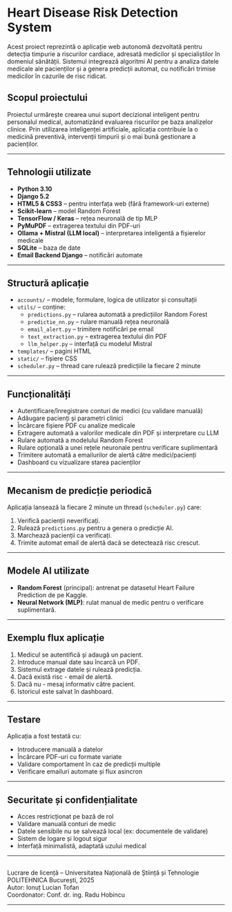 # Heart Disease Risk Detection System

Acest proiect reprezintă o aplicație web autonomă dezvoltată pentru detecția timpurie a riscurilor cardiace, adresată medicilor și specialiștilor în domeniul sănătății. Sistemul integrează algoritmi AI pentru a analiza datele medicale ale pacienților și a genera predicții automat, cu notificări trimise medicilor în cazurile de risc ridicat.

## Scopul proiectului

Proiectul urmărește crearea unui suport decizional inteligent pentru personalul medical, automatizând evaluarea riscurilor pe baza analizelor clinice. Prin utilizarea inteligenței artificiale, aplicația contribuie la o medicină preventivă, intervenții timpurii și o mai bună gestionare a pacienților.

---

##  Tehnologii utilizate

- **Python 3.10**
- **Django 5.2**
- **HTML5 & CSS3** – pentru interfața web (fără framework-uri externe)
- **Scikit-learn** – model Random Forest
- **TensorFlow / Keras** – rețea neuronală de tip MLP
- **PyMuPDF** – extragerea textului din PDF-uri
- **Ollama + Mistral (LLM local)** – interpretarea inteligentă a fișierelor medicale
- **SQLite** – baza de date
- **Email Backend Django** – notificări automate

---

## Structură aplicație

- `accounts/` – modele, formulare, logica de utilizator și consultații
- `utils/` – conține:
  - `predictions.py` – rularea automată a predicțiilor Random Forest
  - `predictie_nn.py` – rulare manuală rețea neuronală
  - `email_alert.py` – trimitere notificări pe email
  - `text_extraction.py` – extragerea textului din PDF
  - `llm_helper.py` – interfață cu modelul Mistral
- `templates/` – pagini HTML
- `static/` – fișiere CSS
- `scheduler.py` – thread care rulează predicțiile la fiecare 2 minute

---

##  Funcționalități

- Autentificare/înregistrare conturi de medici (cu validare manuală)
- Adăugare pacienți și parametri clinici
- Încărcare fișiere PDF cu analize medicale
- Extragere automată a valorilor medicale din PDF și interpretare cu LLM
- Rulare automată a modelului Random Forest
- Rulare opțională a unei rețele neuronale pentru verificare suplimentară
- Trimitere automată a emailurilor de alertă către medici/pacienți
- Dashboard cu vizualizare starea pacienților

---

## Mecanism de predicție periodică

Aplicația lansează la fiecare 2 minute un thread (`scheduler.py`) care:
1. Verifică pacienții neverificați.
2. Rulează `predictions.py` pentru a genera o predicție AI.
3. Marchează pacienții ca verificați.
4. Trimite automat email de alertă dacă se detectează risc crescut.

---

## Modele AI utilizate

- **Random Forest** (principal): antrenat pe datasetul Heart Failure Prediction de pe Kaggle.
- **Neural Network (MLP)**: rulat manual de medic pentru o verificare suplimentară.

---

## Exemplu flux aplicație

1. Medicul se autentifică și adaugă un pacient.
2. Introduce manual date sau încarcă un PDF.
3. Sistemul extrage datele și rulează predicția.
4. Dacă există risc - email de alertă.
5. Dacă nu - mesaj informativ către pacient.
6. Istoricul este salvat în dashboard.

---

## Testare

Aplicația a fost testată cu:
- Introducere manuală a datelor
- Încărcare PDF-uri cu formate variate
- Validare comportament în caz de predicții multiple
- Verificare emailuri automate și flux asincron

---

## Securitate și confidențialitate

- Acces restricționat pe bază de rol
- Validare manuală conturi de medic
- Datele sensibile nu se salvează local (ex: documentele de validare)
- Sistem de logare și logout sigur
- Interfață minimalistă, adaptată uzului medical

---

##

Lucrare de licență – Universitatea Națională de Știință și Tehnologie POLITEHNICA București, 2025  
Autor: Ionuț Lucian Tofan  
Coordonator: Conf. dr. ing. Radu Hobincu

---


